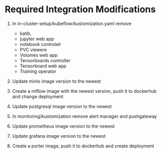 # Required Integration Modifications

1. In in-cluster-setup/kubeflow/kustomization.yaml remove 
   - katib, 
   - jupyter web app
   - notebook controlelr
   - PVC viewere
   - Volumes web app
   - Tensorboards controller
   - Tensorboard web app
   - Training operator

2. Update minio image version to the newest
3. Create a mlflow image with the newest version, push it to dockerhub and change deployment
4. Update postgresql image version to the newest
5. In monitoring/kustomization remove alert manager and pushgateway
6. Update prometheus image version to the newest
7. Update grafana image version to the newest
8. Create a porter image, push it to dockerhub and create deployment
